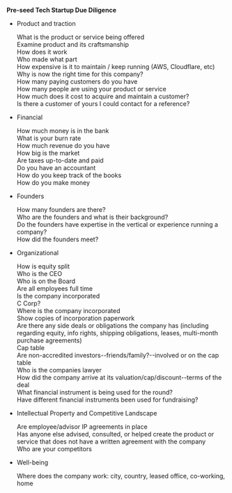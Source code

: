 **Pre-seed Tech Startup Due Diligence**  
  
* Product and traction  

  What is the product or service being offered  
  Examine product and its craftsmanship  
	How does it work  
	Who made what part  
	How expensive is it to maintain / keep running (AWS, Cloudflare, etc)  
	Why is now the right time for this company?  
	How many paying customers do you have  
	How many people are using your product or service  
	How much does it cost to acquire and maintain a customer?  
  Is there a customer of yours I could contact for a reference?  

* Financial

	How much money is in the bank  
	What is your burn rate  
	How much revenue do you have  
	How big is the market  
	Are taxes up-to-date and paid  
	Do you have an accountant  
	How do you keep track of the books  
	How do you make money  
	
* Founders  

	How many founders are there?  
	Who are the founders and what is their background?  
	Do the founders have expertise in the vertical or experience running a company?  
	How did the founders meet?  

* Organizational

	How is equity split  
	Who is the CEO  
	Who is on the Board  
	Are all employees full time  
	Is the company incorporated  
  C Corp?  
	Where is the company incorporated  
	Show copies of incorporation paperwork  
	Are there any side deals or obligations the company has (including regarding equity, info rights, shipping obligations, leases, multi-month purchase agreements)  
	Cap table  
	Are non-accredited investors--friends/family?--involved or on the cap table  
	Who is the companies lawyer  
	How did the company arrive at its valuation/cap/discount--terms of the deal  
	What financial instrument is being used for the round?  
	Have different financial instruments been used for fundraising?

* Intellectual Property and Competitive Landscape

  Are employee/advisor IP agreements in place  
	Has anyone else advised, consulted, or helped create the product or service that does not have a written agreement with the company  
	Who are your competitors  

* Well-being

	Where does the company work: city, country, leased office, co-working, home  
